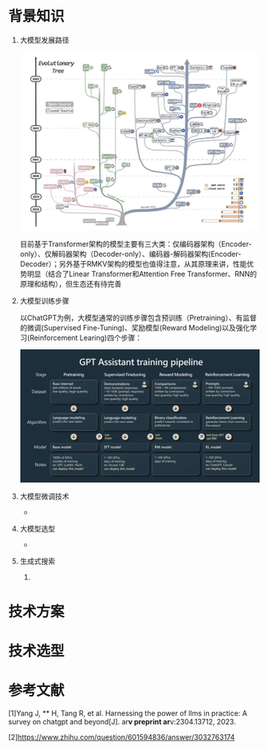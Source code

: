 # 背景知识

1. 大模型发展路径

   ![大模型演化路径](./img/大模型演化路径.jpg)

   目前基于Transformer架构的模型主要有三大类：仅编码器架构（Encoder-only）、仅解码器架构（Decoder-only）、编码器-解码器架构(Encoder-Decoder）；另外基于RMKV架构的模型也值得注意，从其原理来讲，性能优势明显（结合了Linear Transformer和Attention Free Transformer、RNN的原理和结构），但生态还有待完善

2. 大模型训练步骤

   以ChatGPT为例，大模型通常的训练步骤包含预训练（Pretraining）、有监督的微调(Supervised Fine-Tuning)、奖励模型(Reward Modeling)以及强化学习(Reinforcement Learing)四个步骤：

   ![大模型训练流程](./img/大模型训练流程.png)

3. 大模型微调技术

   - 

4. 大模型选型

   - 

5. 生成式搜索

   1. 

# 技术方案

# 技术选型

# 参考文献

[1]Yang J, ** H, Tang R, et al. Harnessing the power of llms in practice: A survey on chatgpt and beyond[J]. ar**v preprint ar**v:2304.13712, 2023.

[2]https://www.zhihu.com/question/601594836/answer/3032763174



